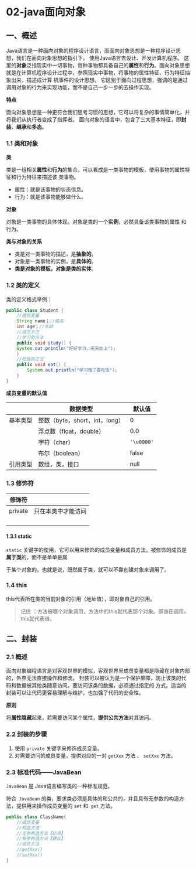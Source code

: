 # 02-java面向对象



## 一、概述

Java语言是一种面向对象的程序设计语言，而面向对象思想是一种程序设计思想，我们在面向对象思想的指引下， 使用Java语言去设计、开发计算机程序。 这里的**对象**泛指现实中一切事物，每种事物都具备自己的**属性**和**行为**。面向对象思想就是在计算机程序设计过程中，参照现实中事物，将事物的属性特征、行为特征抽象出来，描述成计算 机事件的设计思想。 它区别于面向过程思想，强调的是通过调用对象的行为来实现功能，而不是自己一步一步的去操作实现。

**特点**

面向对象思想是一种更符合我们思考习惯的思想，它可以将复杂的事情简单化，并将我们从执行者变成了指挥者。 面向对象的语言中，包含了三大基本特征，即**封装**、**继承**和**多态**。

### 1.1 类和对象

**类**

类是一组相关**属性**和**行为**的集合。可以看成是一类事物的模板，使用事物的属性特征和行为特征来描述该 类事物。

- 属性：就是该事物的状态信息。 
- 行为：就是该事物能够做什么。

**对象**

对象是一类事物的具体体现。对象是类的一个**实例**，必然具备该类事物的属性 和行为。

**类与对象的关系**

- 类是对一类事物的描述，是**抽象的**。 
- 对象是一类事物的实例，是**具体的**。
-  **类是对象的模板，对象是类的实体**。

### 1.2 类的定义

类的定义格式举例：

```java
public class Student {
    //成员变量
    String name；//姓名
    int age；//年龄
    //成员方法
    //学习的方法
    public void study() {
    System.out.println("好好学习，天天向上");
    }
    //吃饭的方法
    public void eat() {
    	System.out.println("学习饿了要吃饭");
    }
}

```

**成员变量的默认值**

|          | 数据类型                       | 默认值     |
| -------- | ------------------------------ | ---------- |
| 基本类型 | 整数（byte，short，int，long） | 0          |
|          | 浮点数（float，double）        | 0.0        |
|          | 字符（char）                   | `'\u0000'` |
|          | 布尔（boolean）                | false      |
| 引用类型 | 数组，类，接口                 | null       |

### 1.3 修饰符

| 修饰符  |                    |
| ------- | ------------------ |
| private | 只在本类中才能访问 |
|         |                    |
|         |                    |
|         |                    |
|         |                    |

#### 1.3.1 static

`static` 关键字的使用，它可以用来修饰的成员变量和成员方法，被修饰的成员是**属于类**的，而不是单单是属 

于某个对象的。也就是说，既然属于类，就可以不靠创建对象来调用了。 



### 1.4 this

this代表所在类的当前对象的引用（地址值），即对象自己的引用。

> 记住 ：方法被哪个对象调用，方法中的this就代表那个对象。即谁在调用，this就代表谁。

## 二、封装

### 2.1 概述

面向对象编程语言是对客观世界的模拟，客观世界里成员变量都是隐藏在对象内部的，外界无法直接操作和修改。 封装可以被认为是一个保护屏障，防止该类的代码和数据被其他类随意访问。要访问该类的数据，必须通过指定的 方式。适当的封装可以让代码更容易理解与维护，也加强了代码的安全性。

**原则**

将**属性隐藏**起来，若需要访问某个属性，**提供公共方法**对其访问。

### 2.2 封装的步骤

1. 使用 `private` 关键字来修饰成员变量。 
2. 对需要访问的成员变量，提供对应的一对 `getXxx` 方法 、 `setXxx` 方法。

### 2.3 标准代码——JavaBean

`JavaBean` 是 Java语言编写类的一种标准规范。

符合` JavaBean` 的类，要求类必须是具体的和公共的，并且具有无参数的构造方法，提供用来操作成员变量的 `set` 和` get` 方法。

```java
public class ClassName{
    //成员变量
    //构造方法
    //无参构造方法【必须】
    //有参构造方法【建议】
    //成员方法
    //getXxx()
    //setXxx()
}
```

